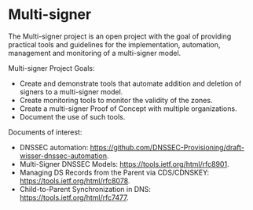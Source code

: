 # Multi-signer

The Multi-signer project is an open project with the goal of providing practical tools and guidelines for the implementation, automation, management and monitoring of a multi-signer model. 

Multi-signer Project Goals:

- Create and demonstrate tools that automate addition and deletion of signers to a multi-signer model.
- Create monitoring tools to monitor the validity of the zones.
- Create a multi-signer Proof of Concept with multiple organizations.
- Document the use of such tools.


Documents of interest:
- DNSSEC automation: https://github.com/DNSSEC-Provisioning/draft-wisser-dnssec-automation. 
- Multi-Signer DNSSEC Models: https://tools.ietf.org/html/rfc8901.  
- Managing DS Records from the Parent via CDS/CDNSKEY: https://tools.ietf.org/html/rfc8078.  
- Child-to-Parent Synchronization in DNS: https://tools.ietf.org/html/rfc7477.  

